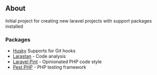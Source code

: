 ## About

Initial project for creating new laravel projects with support packages installed

### Packages

-   [Husky](https://typicode.github.io/husky/) Supports for Git hooks
-   [Larastan](https://github.com/nunomaduro/larastan) - Code analysis
-   [Laravel Pint](https://laravel.com/docs/10.x/pint) - Opinionated PHP code style
-   [Pest PHP](https://pestphp.com/) - PHP testing framework
